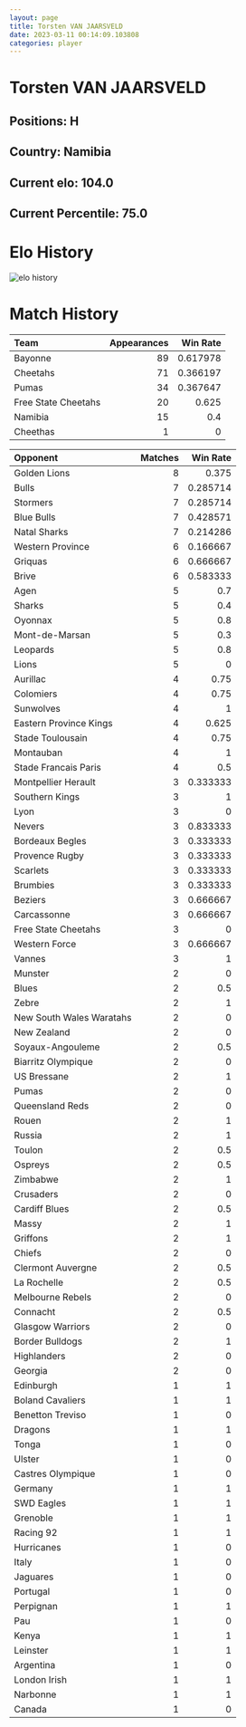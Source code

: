 ```yaml
---  
layout: page  
title: Torsten VAN JAARSVELD  
date: 2023-03-11 00:14:09.103808  
categories: player  
---
```

# Torsten VAN JAARSVELD

## Positions: H

## Country: Namibia

## Current elo: 104.0

## Current Percentile: 75.0

# Elo History


![elo history](history_TorstenVANJAARSVELD.png)
# Match History


| Team                |   Appearances |   Win Rate |
|:--------------------|--------------:|-----------:|
| Bayonne             |            89 |   0.617978 |
| Cheetahs            |            71 |   0.366197 |
| Pumas               |            34 |   0.367647 |
| Free State Cheetahs |            20 |   0.625    |
| Namibia             |            15 |   0.4      |
| Cheethas            |             1 |   0        |

| Opponent                 |   Matches |   Win Rate |
|:-------------------------|----------:|-----------:|
| Golden Lions             |         8 |   0.375    |
| Bulls                    |         7 |   0.285714 |
| Stormers                 |         7 |   0.285714 |
| Blue Bulls               |         7 |   0.428571 |
| Natal Sharks             |         7 |   0.214286 |
| Western Province         |         6 |   0.166667 |
| Griquas                  |         6 |   0.666667 |
| Brive                    |         6 |   0.583333 |
| Agen                     |         5 |   0.7      |
| Sharks                   |         5 |   0.4      |
| Oyonnax                  |         5 |   0.8      |
| Mont-de-Marsan           |         5 |   0.3      |
| Leopards                 |         5 |   0.8      |
| Lions                    |         5 |   0        |
| Aurillac                 |         4 |   0.75     |
| Colomiers                |         4 |   0.75     |
| Sunwolves                |         4 |   1        |
| Eastern Province Kings   |         4 |   0.625    |
| Stade Toulousain         |         4 |   0.75     |
| Montauban                |         4 |   1        |
| Stade Francais Paris     |         4 |   0.5      |
| Montpellier Herault      |         3 |   0.333333 |
| Southern Kings           |         3 |   1        |
| Lyon                     |         3 |   0        |
| Nevers                   |         3 |   0.833333 |
| Bordeaux Begles          |         3 |   0.333333 |
| Provence Rugby           |         3 |   0.333333 |
| Scarlets                 |         3 |   0.333333 |
| Brumbies                 |         3 |   0.333333 |
| Beziers                  |         3 |   0.666667 |
| Carcassonne              |         3 |   0.666667 |
| Free State Cheetahs      |         3 |   0        |
| Western Force            |         3 |   0.666667 |
| Vannes                   |         3 |   1        |
| Munster                  |         2 |   0        |
| Blues                    |         2 |   0.5      |
| Zebre                    |         2 |   1        |
| New South Wales Waratahs |         2 |   0        |
| New Zealand              |         2 |   0        |
| Soyaux-Angouleme         |         2 |   0.5      |
| Biarritz Olympique       |         2 |   0        |
| US Bressane              |         2 |   1        |
| Pumas                    |         2 |   0        |
| Queensland Reds          |         2 |   0        |
| Rouen                    |         2 |   1        |
| Russia                   |         2 |   1        |
| Toulon                   |         2 |   0.5      |
| Ospreys                  |         2 |   0.5      |
| Zimbabwe                 |         2 |   1        |
| Crusaders                |         2 |   0        |
| Cardiff Blues            |         2 |   0.5      |
| Massy                    |         2 |   1        |
| Griffons                 |         2 |   1        |
| Chiefs                   |         2 |   0        |
| Clermont Auvergne        |         2 |   0.5      |
| La Rochelle              |         2 |   0.5      |
| Melbourne Rebels         |         2 |   0        |
| Connacht                 |         2 |   0.5      |
| Glasgow Warriors         |         2 |   0        |
| Border Bulldogs          |         2 |   1        |
| Highlanders              |         2 |   0        |
| Georgia                  |         2 |   0        |
| Edinburgh                |         1 |   1        |
| Boland Cavaliers         |         1 |   1        |
| Benetton Treviso         |         1 |   0        |
| Dragons                  |         1 |   1        |
| Tonga                    |         1 |   0        |
| Ulster                   |         1 |   0        |
| Castres Olympique        |         1 |   0        |
| Germany                  |         1 |   1        |
| SWD Eagles               |         1 |   1        |
| Grenoble                 |         1 |   1        |
| Racing 92                |         1 |   1        |
| Hurricanes               |         1 |   0        |
| Italy                    |         1 |   0        |
| Jaguares                 |         1 |   0        |
| Portugal                 |         1 |   0        |
| Perpignan                |         1 |   1        |
| Pau                      |         1 |   0        |
| Kenya                    |         1 |   1        |
| Leinster                 |         1 |   1        |
| Argentina                |         1 |   0        |
| London Irish             |         1 |   1        |
| Narbonne                 |         1 |   1        |
| Canada                   |         1 |   0        |